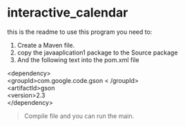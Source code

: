 # interactive_calendar

this is the readme 
to use this program you need to:
1. Create a Maven file.
2. copy the javaaplication1 package to the Source package
3. And the following text into the pom.xml file


&lt;dependency>
<br>
            &lt;groupId>com.google.code.gson &lt; /groupId>
<br> 
            &lt;artifactId>gson</artifactId>
            <br>
            &lt;version>2.3</version>
            <br>
&lt;/dependency>


> Compile file and you can run the main. 

